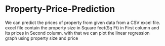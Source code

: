 # Property-Price-Prediction
We can predict the prices of property from given data from a CSV excel file. excel file contain the property size in Square feet(Sq Ft) in First column and Its prices in Second column. with that we can plot the linear regression graph using property size and price
